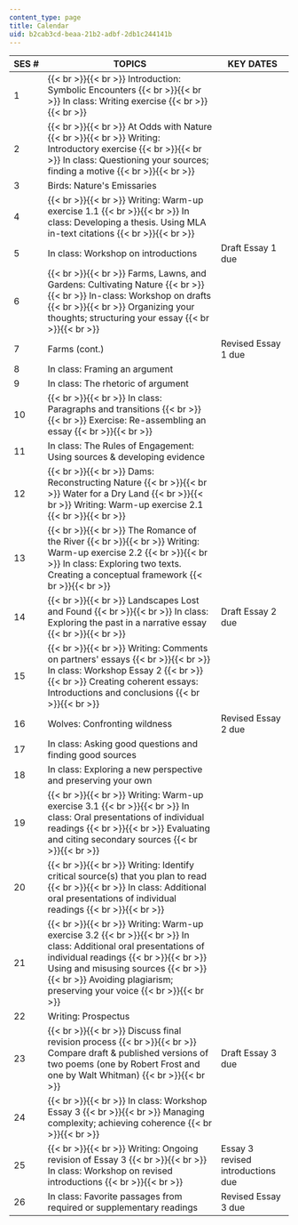 ```yaml
---
content_type: page
title: Calendar
uid: b2cab3cd-beaa-21b2-adbf-2db1c244141b
---
```


| SES # | TOPICS | KEY DATES |
| --- | --- | --- |
| 1 |  {{< br >}}{{< br >}} Introduction: Symbolic Encounters {{< br >}}{{< br >}} In class: Writing exercise {{< br >}}{{< br >}}  | &nbsp; |
| 2 |  {{< br >}}{{< br >}} At Odds with Nature {{< br >}}{{< br >}} Writing: Introductory exercise {{< br >}}{{< br >}} In class: Questioning your sources; finding a motive {{< br >}}{{< br >}}  | &nbsp; |
| 3 | Birds: Nature's Emissaries | &nbsp; |
| 4 |  {{< br >}}{{< br >}} Writing: Warm-up exercise 1.1 {{< br >}}{{< br >}} In class: Developing a thesis. Using MLA in-text citations {{< br >}}{{< br >}}  | &nbsp; |
| 5 | In class: Workshop on introductions | Draft Essay 1 due |
| 6 |  {{< br >}}{{< br >}} Farms, Lawns, and Gardens: Cultivating Nature {{< br >}}{{< br >}} In-class: Workshop on drafts {{< br >}}{{< br >}} Organizing your thoughts; structuring your essay {{< br >}}{{< br >}}  | &nbsp; |
| 7 | Farms (cont.) | Revised Essay 1 due |
| 8 | In class: Framing an argument | &nbsp; |
| 9 | In class: The rhetoric of argument | &nbsp; |
| 10 |  {{< br >}}{{< br >}} In class: Paragraphs and transitions {{< br >}}{{< br >}} Exercise: Re-assembling an essay {{< br >}}{{< br >}}  | &nbsp; |
| 11 | In class: The Rules of Engagement: Using sources & developing evidence | &nbsp; |
| 12 |  {{< br >}}{{< br >}} Dams: Reconstructing Nature {{< br >}}{{< br >}} Water for a Dry Land {{< br >}}{{< br >}} Writing: Warm-up exercise 2.1 {{< br >}}{{< br >}}  | &nbsp; |
| 13 |  {{< br >}}{{< br >}} The Romance of the River {{< br >}}{{< br >}} Writing: Warm-up exercise 2.2 {{< br >}}{{< br >}} In class: Exploring two texts. Creating a conceptual framework {{< br >}}{{< br >}}  | &nbsp; |
| 14 |  {{< br >}}{{< br >}} Landscapes Lost and Found {{< br >}}{{< br >}} In class: Exploring the past in a narrative essay {{< br >}}{{< br >}}  | Draft Essay 2 due |
| 15 |  {{< br >}}{{< br >}} Writing: Comments on partners' essays {{< br >}}{{< br >}} In class: Workshop Essay 2 {{< br >}}{{< br >}} Creating coherent essays: Introductions and conclusions {{< br >}}{{< br >}}  | &nbsp; |
| 16 | Wolves: Confronting wildness | Revised Essay 2 due |
| 17 | In class: Asking good questions and finding good sources | &nbsp; |
| 18 | In class: Exploring a new perspective and preserving your own | &nbsp; |
| 19 |  {{< br >}}{{< br >}} Writing: Warm-up exercise 3.1 {{< br >}}{{< br >}} In class: Oral presentations of individual readings {{< br >}}{{< br >}} Evaluating and citing secondary sources {{< br >}}{{< br >}}  | &nbsp; |
| 20 |  {{< br >}}{{< br >}} Writing: Identify critical source(s) that you plan to read {{< br >}}{{< br >}} In class: Additional oral presentations of individual readings {{< br >}}{{< br >}}  | &nbsp; |
| 21 |  {{< br >}}{{< br >}} Writing: Warm-up exercise 3.2 {{< br >}}{{< br >}} In class: Additional oral presentations of individual readings {{< br >}}{{< br >}} Using and misusing sources {{< br >}}{{< br >}} Avoiding plagiarism; preserving your voice {{< br >}}{{< br >}}  | &nbsp; |
| 22 | Writing: Prospectus | &nbsp; |
| 23 |  {{< br >}}{{< br >}} Discuss final revision process {{< br >}}{{< br >}} Compare draft & published versions of two poems (one by Robert Frost and one by Walt Whitman) {{< br >}}{{< br >}}  | Draft Essay 3 due |
| 24 |  {{< br >}}{{< br >}} In class: Workshop Essay 3 {{< br >}}{{< br >}} Managing complexity; achieving coherence {{< br >}}{{< br >}}  | &nbsp; |
| 25 |  {{< br >}}{{< br >}} Writing: Ongoing revision of Essay 3 {{< br >}}{{< br >}} In class: Workshop on revised introductions {{< br >}}{{< br >}}  | Essay 3 revised introductions due |
| 26 | In class: Favorite passages from required or supplementary readings | Revised Essay 3 due